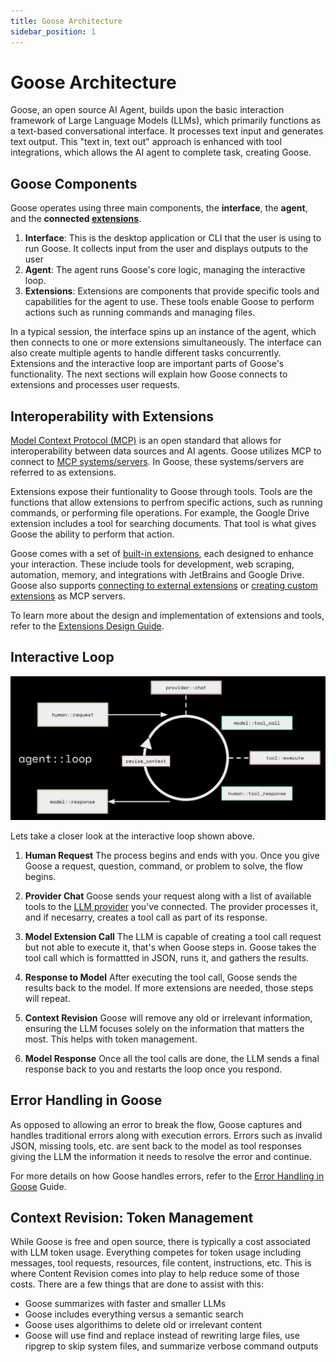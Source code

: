 ```yaml
---
title: Goose Architecture
sidebar_position: 1
---
```


# Goose Architecture

Goose, an open source AI Agent, builds upon the basic interaction framework of Large Language Models (LLMs), which primarily functions as a text-based conversational interface. It processes text input and generates text output. This "text in, text out" approach is enhanced with tool integrations, which allows the AI agent to complete task, creating Goose.

## Goose Components
Goose operates using three main components, the **interface**, the **agent**, and the **connected [extensions](/docs/getting-started/using-extensions)**.

1. **Interface**: This is the desktop application or CLI that the user is using to run Goose. It collects input from the user and displays outputs to the user
2. **Agent**: The agent runs Goose's core logic, managing the interactive loop. 
3. **Extensions**: Extensions are components that provide specific tools and capabilities for the agent to use. These tools enable Goose to perform actions such as running commands and managing files.

In a typical session, the interface spins up an instance of the agent, which then connects to one or more extensions simultaneously. The interface can also create multiple agents to handle different tasks concurrently. Extensions and the interactive loop are important parts of Goose's functionality. The next sections will explain how Goose connects to extensions and processes user requests.

## Interoperability with Extensions
[Model Context Protocol (MCP)](https://modelcontextprotocol.io/) is an open standard that allows for interoperability between data sources and AI agents. Goose utilizes MCP to connect to [MCP systems/servers](https://github.com/modelcontextprotocol/servers?tab=readme-ov-file#model-context-protocol-servers). In Goose, these systems/servers are referred to as extensions.


Extensions expose their funtionality to Goose through tools. Tools are the functions that allow extensions to perfrom specific actions, such as running commands, or performing file operations. For example, the Google Drive extension includes a tool for searching documents. That tool is what gives Goose the ability to perform that action.


Goose comes with a set of [built-in extensions](/docs/configuration/managing-extensions#built-in-extensions), each designed to enhance your interaction. These include tools for development, web scraping, automation, memory, and integrations with JetBrains and Google Drive. Goose also supports [connecting to external extensions](/docs/getting-started/using-extensions#adding-extensions) or [creating custom extensions](/docs/guides/custom-extensions) as MCP servers. 

To learn more about the design and implementation of extensions and tools, refer to the [Extensions Design Guide](/docs/goose-architecture/extensions-design#tools). 

## Interactive Loop
![interactive loop](../assets/guides/interactive-loop.png)

Lets take a closer look at the interactive loop shown above.  

1. **Human Request** 
The process begins and ends with you. Once you give Goose a request, question, command, or problem to solve, the flow begins.

2. **Provider Chat** 
Goose sends your request along with a list of available tools to the [LLM provider](/docs/getting-started/providers) you've connected. The provider processes it, and if necesarry, creates a tool call as part of its response.  

3. **Model Extension Call** 
The LLM is capable of creating a tool call request but not able to execute it, that's when Goose steps in. Goose takes the tool call which is formattted in JSON, runs it, and gathers the results.

4. **Response to Model**
After executing the tool call, Goose sends the results back to the model. If more extensions are needed, those steps will repeat.

5. **Context Revision** 
Goose will remove any old or irrelevant information, ensuring the LLM focuses solely on the information that matters the most. This helps with token management.  

6. **Model Response** 
Once all the tool calls are done, the LLM sends a final response back to you and restarts the loop once you respond.

## Error Handling in Goose

As opposed to allowing an error to break the flow, Goose captures and handles traditional errors along with execution errors. Errors such as invalid JSON, missing tools, etc. are sent back to the model as tool responses giving the LLM the information it needs to resolve the error and continue. 

For more details on how Goose handles errors, refer to the [Error Handling in Goose](/docs/goose-architecture/error-handling) Guide.


## Context Revision: Token Management

While Goose is free and open source, there is typically a cost associated with LLM token usage. Everything competes for token usage including messages, tool requests, resources, file content, instructions, etc. This is where Content Revision comes into play to help reduce some of those costs. There are a few things that are done to assist with this:
* Goose summarizes with faster and smaller LLMs
* Goose includes everything versus a semantic search
* Goose uses algorithims to delete old or irrelevant content
* Goose will use find and replace instead of rewriting large files, use ripgrep to skip system files, and summarize verbose command outputs 



